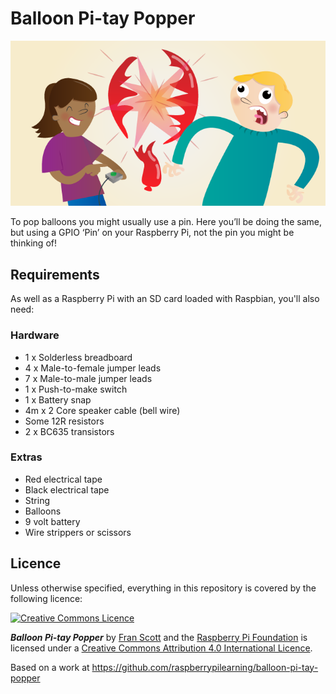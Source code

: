 # Balloon Pi-tay Popper

![](cover.png)

To pop balloons you might usually use a pin. Here you’ll be doing the same, but using a GPIO ‘Pin’ on your Raspberry Pi, not the pin you might be thinking of!

## Requirements

As well as a Raspberry Pi with an SD card loaded with Raspbian, you'll also need:

### Hardware

- 1 x Solderless breadboard
- 4 x Male-to-female jumper leads
- 7 x Male-to-male jumper leads
- 1 x Push-to-make switch
- 1 x Battery snap
- 4m x 2 Core speaker cable (bell wire)
- Some 12R resistors
- 2 x BC635 transistors

### Extras

- Red electrical tape
- Black electrical tape
- String
- Balloons
- 9 volt battery
- Wire strippers or scissors

## Licence

Unless otherwise specified, everything in this repository is covered by the following licence:

[![Creative Commons Licence](http://i.creativecommons.org/l/by-sa/4.0/88x31.png)](http://creativecommons.org/licenses/by-sa/4.0/)

***Balloon Pi-tay Popper*** by [Fran Scott](https://github.com/franscott) and the [Raspberry Pi Foundation](http://www.raspberrypi.org) is licensed under a [Creative Commons Attribution 4.0 International Licence](http://creativecommons.org/licenses/by-sa/4.0/).

Based on a work at https://github.com/raspberrypilearning/balloon-pi-tay-popper
